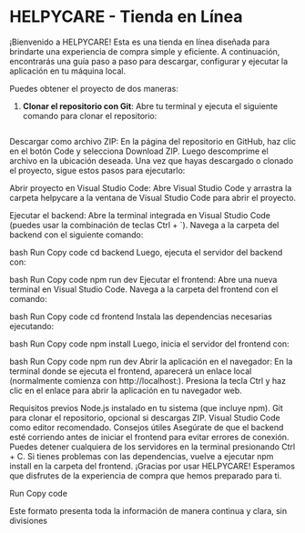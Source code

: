 # HELPYCARE - Tienda en Línea

¡Bienvenido a HELPYCARE! Esta es una tienda en línea diseñada para brindarte una experiencia de compra simple y eficiente. A continuación, encontrarás una guía paso a paso para descargar, configurar y ejecutar la aplicación en tu máquina local.

Puedes obtener el proyecto de dos maneras: 

1. **Clonar el repositorio con Git**: Abre tu terminal y ejecuta el siguiente comando para clonar el repositorio:
   ```bash https://github.com/alessandro-chavarria/HELPYCARE.git
Descargar como archivo ZIP: En la página del repositorio en GitHub, haz clic en el botón Code y selecciona Download ZIP. Luego descomprime el archivo en la ubicación deseada.
Una vez que hayas descargado o clonado el proyecto, sigue estos pasos para ejecutarlo:

Abrir proyecto en Visual Studio Code: Abre Visual Studio Code y arrastra la carpeta helpycare a la ventana de Visual Studio Code para abrir el proyecto.

Ejecutar el backend: Abre la terminal integrada en Visual Studio Code (puedes usar la combinación de teclas Ctrl + `). Navega a la carpeta del backend con el siguiente comando:

bash
Run
Copy code
cd backend
Luego, ejecuta el servidor del backend con:

bash
Run
Copy code
npm run dev
Ejecutar el frontend: Abre una nueva terminal en Visual Studio Code. Navega a la carpeta del frontend con el comando:

bash
Run
Copy code
cd frontend
Instala las dependencias necesarias ejecutando:

bash
Run
Copy code
npm install
Luego, inicia el servidor del frontend con:

bash
Run
Copy code
npm run dev
Abrir la aplicación en el navegador: En la terminal donde se ejecuta el frontend, aparecerá un enlace local (normalmente comienza con http://localhost:). Presiona la tecla Ctrl y haz clic en el enlace para abrir la aplicación en tu navegador web.

Requisitos previos
Node.js instalado en tu sistema (que incluye npm).
Git para clonar el repositorio, opcional si descargas ZIP.
Visual Studio Code como editor recomendado.
Consejos útiles
Asegúrate de que el backend esté corriendo antes de iniciar el frontend para evitar errores de conexión.
Puedes detener cualquiera de los servidores en la terminal presionando Ctrl + C.
Si tienes problemas con las dependencias, vuelve a ejecutar npm install en la carpeta del frontend.
¡Gracias por usar HELPYCARE! Esperamos que disfrutes de la experiencia de compra que hemos preparado para ti.

Run
Copy code

Este formato presenta toda la información de manera continua y clara, sin divisiones
